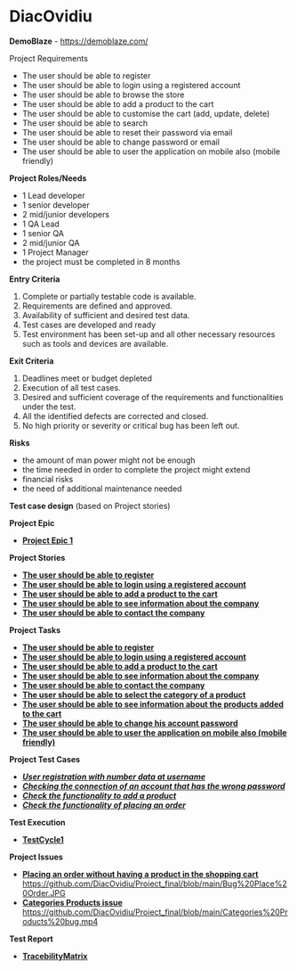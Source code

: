 # DiacOvidiu


**DemoBlaze** - https://demoblaze.com/

Project Requirements

 - The user should be able to register
 - The user should be able to login using a registered account
 - The user should be able to browse the store
 - The user should be able to add a product to the cart
 - The user should be able to customise the cart (add, update, delete)
 - The user should be able to search
 - The user should be able to reset their password via email
 - The user should be able to change password or email
 - The user should be able to user the application on mobile also (mobile friendly)

**Project Roles/Needs**

 - 1 Lead developer
 - 1 senior developer
 - 2 mid/junior developers
 - 1 QA Lead
 - 1 senior QA
 - 2 mid/junior QA
 - 1 Project Manager
 - the project must be completed in 8 months

**Entry Criteria**
1. Complete or partially testable code is available.
2. Requirements are defined and approved.
3. Availability of sufficient and desired test data.
4. Test cases are developed and ready
5. Test environment has been set-up and all other necessary resources such as tools and devices are available.

**Exit Criteria**
1. Deadlines meet or budget depleted
2. Execution of all test cases.
3. Desired and sufficient coverage of the requirements and functionalities under the test.
4. All the identified defects are corrected and closed.
5. No high priority or severity or critical bug has been left out.

**Risks**
 - the amount of man power might not be enough
 - the time needed in order to complete the project might extend
 - financial risks
 - the need of additional maintenance needed


**Test case design** (based on Project stories)

**Project Epic**
 - [**Project Epic 1**](https://github.com/DiacOvidiu/Proiect_final/blob/main/Epic1.JPG)


**Project Stories**
 - [**The user should be able to register**](https://github.com/DiacOvidiu/Proiect_final/blob/main/story_signup.JPG) 
 - [**The user should be able to login using a registered account**](https://github.com/DiacOvidiu/Proiect_final/blob/main/story_login.JPG)
 - [**The user should be able to add a product to the cart**](https://github.com/DiacOvidiu/Proiect_final/blob/main/story_login.JPG)
 - [**The user should be able to see information about the company**](https://github.com/DiacOvidiu/Proiect_final/blob/main/story_aboutus.JPG)
 - [**The user should be able to contact the company**](https://github.com/DiacOvidiu/Proiect_final/blob/main/story_contact.JPG)

**Project Tasks**
 - [**The user should be able to register**](https://github.com/DiacOvidiu/Proiect_final/blob/main/task_signup.JPG)
 - [**The user should be able to login using a registered account**](https://github.com/DiacOvidiu/Proiect_final/blob/main/task_login.JPG)
 - [**The user should be able to add a product to the cart**](https://github.com/DiacOvidiu/Proiect_final/blob/main/task_add.cart.JPG)
 - [**The user should be able to see information about the company**](https://github.com/DiacOvidiu/Proiect_final/blob/main/task_aboutus.JPG)
 - [**The user should be able to contact the company**](https://github.com/DiacOvidiu/Proiect_final/blob/main/task_contact.window.JPG)
 - [**The user should be able to select the category of a product**](https://github.com/DiacOvidiu/Proiect_final/blob/main/task_categories.JPG)
 - [**The user should be able to see information about the products added to the cart**](https://github.com/DiacOvidiu/Proiect_final/blob/main/task_cart.products.JPG)
 - [**The user should be able to change his account password**](https://github.com/DiacOvidiu/Proiect_final/blob/main/task_reset.pass.JPG)
 - [**The user should be able to user the application on mobile also (mobile friendly)**](https://github.com/DiacOvidiu/Proiect_final/blob/main/task_mobile.JPG)

**Project Test Cases**
 - [***User registration with number data at username***](https://github.com/DiacOvidiu/Proiect_final/blob/main/test_signup.JPG)
 - [***Checking the connection of an account that has the wrong password***](https://github.com/DiacOvidiu/Proiect_final/blob/main/test_login.JPG)
 - [***Check the functionality to add a product***](https://github.com/DiacOvidiu/Proiect_final/blob/main/test_add.product.JPG)
 - [***Check the functionality of placing an order***](https://github.com/DiacOvidiu/Proiect_final/blob/main/test_place.order.JPG)

**Test Execution**
 - [**TestCycle1**](https://github.com/DiacOvidiu/Proiect_final/blob/main/test%20cycle.JPG)

**Project Issues**
 - [**Placing an order without having a product in the shopping cart**](https://github.com/DiacOvidiu/Proiect_final/blob/main/bug_order.without.product.JPG)
   https://github.com/DiacOvidiu/Proiect_final/blob/main/Bug%20Place%20Order.JPG
 - [**Categories Products issue**](https://github.com/DiacOvidiu/Proiect_final/blob/main/bug_categories.product.JPG)
   https://github.com/DiacOvidiu/Proiect_final/blob/main/Categories%20Products%20bug.mp4



**Test Report**
 - [**TracebilityMatrix**](https://github.com/hackingteam55/testitfactory/blob/main/Tracebility_Matrix1.jpg)




